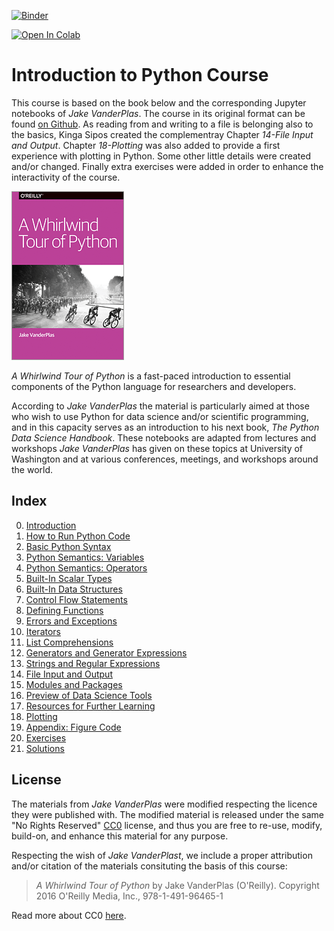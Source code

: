 [![Binder](https://mybinder.org/badge_logo.svg)](https://mybinder.org/v2/gh/KingaS03/Introduction-to-Python/master)

[![Open In Colab](https://colab.research.google.com/assets/colab-badge.svg)](https://colab.research.google.com/github/KingaS03/Introduction-to-Python)

# Introduction to Python Course
 
This course is based on the book below and the corresponding Jupyter notebooks of *Jake VanderPlas*. The course in its original format can be found [on Github](https://github.com/jakevdp/WhirlwindTourOfPython). As reading from and writing to a file is belonging also to the basics, Kinga Sipos created the complementray Chapter *14-File Input and Output*. Chapter *18-Plotting* was also added to provide a first experience with plotting in Python. Some other little details were created and/or changed. Finally extra exercises were added in order to enhance the interactivity of the course.

<img src="Course/fig/cover-large.gif">

*A Whirlwind Tour of Python* is a fast-paced introduction to essential
components of the Python language for researchers and developers.

According to *Jake VanderPlas* the material is particularly aimed at those 
who wish to use Python for data 
science and/or scientific programming, and in this capacity serves as an
introduction to his next book, *The Python Data Science Handbook*.
These notebooks are adapted from lectures and workshops *Jake VanderPlas* has given on these
topics at University of Washington and at various conferences, meetings, and
workshops around the world.

## Index

0. [Introduction](00-Introduction.ipynb)
1. [How to Run Python Code](01-How-to-Run-Python-Code.ipynb)
2. [Basic Python Syntax](02-Basic-Python-Syntax.ipynb)
3. [Python Semantics: Variables](03-Semantics-Variables.ipynb)
4. [Python Semantics: Operators](04-Semantics-Operators.ipynb)
5. [Built-In Scalar Types](05-Built-in-Scalar-Types.ipynb)
6. [Built-In Data Structures](06-Built-in-Data-Structures.ipynb)
7. [Control Flow Statements](07-Control-Flow-Statements.ipynb)
8. [Defining Functions](08-Defining-Functions.ipynb)
9. [Errors and Exceptions](09-Errors-and-Exceptions.ipynb)
10. [Iterators](10-Iterators.ipynb)
11. [List Comprehensions](11-List-Comprehensions.ipynb)
12. [Generators and Generator Expressions](12-Generators.ipynb)
13. [Strings and Regular Expressions](13-Strings-and-Regular-Expressions.ipynb)
14. [File Input and Output](14-File-Input-and-Output.ipynb)
15. [Modules and Packages](15-Modules-and-Packages.ipynb)
16. [Preview of Data Science Tools](16-Preview-of-Data-Science-Tools.ipynb)
17. [Resources for Further Learning](17-Further-Resources.ipynb)
18. [Plotting](18-Plotting.ipynb)
19. [Appendix: Figure Code](19-Figures.ipynb)
20. [Exercises](20-Exercises.ipynb)
21. [Solutions](21-Solutions.ipynb)

## License

The materials from *Jake VanderPlas* were modified respecting the licence they were published with. The modified material is released under the same "No Rights Reserved" [CC0](LICENSE)
license, and thus you are free to re-use, modify, build-on, and enhance
this material for any purpose.

Respecting the wish of *Jake VanderPlast*, we include a proper attribution and/or citation of the materials consituting the basis of this course:

> *A Whirlwind Tour of Python* by Jake VanderPlas (O'Reilly). Copyright 2016 O'Reilly Media, Inc., 978-1-491-96465-1

Read more about CC0 [here](https://creativecommons.org/share-your-work/public-domain/cc0/).
